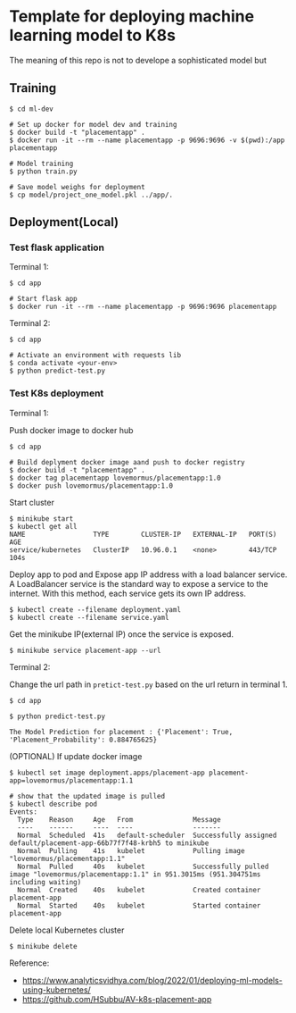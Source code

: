 # Template for deploying machine learning model to K8s

The meaning of this repo is not to develope a sophisticated model but 


## Training
```
$ cd ml-dev

# Set up docker for model dev and training
$ docker build -t "placementapp" .
$ docker run -it --rm --name placementapp -p 9696:9696 -v $(pwd):/app placementapp

# Model training
$ python train.py

# Save model weighs for deployment
$ cp model/project_one_model.pkl ../app/.
```
## Deployment(Local)

### Test flask application

Terminal 1:
```
$ cd app

# Start flask app
$ docker run -it --rm --name placementapp -p 9696:9696 placementapp
```
Terminal 2:
```
$ cd app

# Activate an environment with requests lib
$ conda activate <your-env>
$ python predict-test.py
```

### Test K8s deployment
Terminal 1:

Push docker image to docker hub
```
$ cd app

# Build deplyment docker image aand push to docker registry
$ docker build -t "placementapp" .
$ docker tag placementapp lovemormus/placementapp:1.0
$ docker push lovemormus/placementapp:1.0
```
Start cluster
```
$ minikube start
$ kubectl get all     
NAME                 TYPE        CLUSTER-IP   EXTERNAL-IP   PORT(S)   AGE
service/kubernetes   ClusterIP   10.96.0.1    <none>        443/TCP   104s
```
Deploy app to pod and Expose app IP address with a load balancer service. A LoadBalancer service is the standard way to expose a service to the internet. With this method, each service gets its own IP address.
```
$ kubectl create --filename deployment.yaml
$ kubectl create --filename service.yaml
```

Get the minikube IP(external IP) once the service is exposed.
```
$ minikube service placement-app --url  
```

Terminal 2:

Change the url path in `pretict-test.py` based on the url return in terminal 1.
```
$ cd app

$ python predict-test.py

The Model Prediction for placement : {'Placement': True, 'Placement_Probability': 0.884765625}
```

(OPTIONAL) If update docker image
```
$ kubectl set image deployment.apps/placement-app placement-app=lovemormus/placementapp:1.1 

# show that the updated image is pulled
$ kubectl describe pod
Events:
  Type    Reason     Age   From               Message
  ----    ------     ----  ----               -------
  Normal  Scheduled  41s   default-scheduler  Successfully assigned default/placement-app-66b77f7f48-krbh5 to minikube
  Normal  Pulling    41s   kubelet            Pulling image "lovemormus/placementapp:1.1"
  Normal  Pulled     40s   kubelet            Successfully pulled image "lovemormus/placementapp:1.1" in 951.3015ms (951.304751ms including waiting)
  Normal  Created    40s   kubelet            Created container placement-app
  Normal  Started    40s   kubelet            Started container placement-app
```

Delete local Kubernetes cluster
```
$ minikube delete
```


Reference: 
- https://www.analyticsvidhya.com/blog/2022/01/deploying-ml-models-using-kubernetes/
- https://github.com/HSubbu/AV-k8s-placement-app